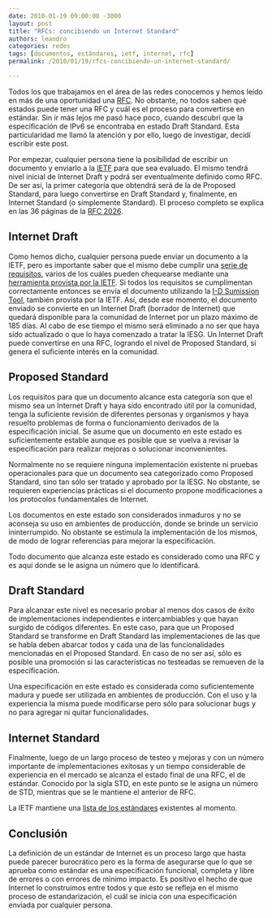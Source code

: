 ```yaml
---
date: 2010-01-19 09:00:00 -3000
layout: post
title: "RFCs: concibiendo un Internet Standard"
authors: leandro
categories: redes
tags: [documentos, estándares, ietf, internet, rfc]
permalink: /2010/01/19/rfcs-concibiendo-un-internet-standard/

---
```


Todos los que trabajamos en el área de las redes conocemos y hemos leído en más
de una oportunidad una [RFC](/2009/07/12/¿que-es-una-rfc/). No obstante, no
todos saben qué estados puede tener una RFC y cuál es el proceso para
convertirse en estándar. Sin ir más lejos me pasó hace poco, cuando descubrí
que la especificación de IPv6 se encontraba en estado Draft Standard. Esta
particularidad me llamó la atención y por ello, luego de investigar, decidí
escribir este post. <!-- more -->

Por empezar, cualquier persona tiene la posibilidad de escribir un documento y
enviarlo a la [IETF](/2010/01/01/ietf-internet-engineering-task-force/) para
que sea evaluado. El mismo tendrá nivel inicial de Internet Draft y podrá ser
eventualmente definido como RFC. De ser así, la primer categoría que obtendrá
será de la de Proposed Standard, para luego convertirse en Draft Standard y,
finalmente, en Internet Standard (o simplemente Standard). El proceso completo
se explica en las 36 páginas de la [RFC 2026](http://www.ietf.org/rfc/rfc2026.txt).

## Internet Draft

Como hemos dicho, cualquier persona puede enviar un documento a la IETF, pero es
importante saber que el mismo debe cumplir una
[serie de requisitos](http://www.ietf.org/ietf-ftp/1id-guidelines.html), varios
de los cuáles pueden chequearse mediante una
[herramienta provista por la IETF](http://tools.ietf.org/tools/idnits/). Si
todos los requisitos se cumplimentan correctamente entonces se envía el
documento utilizando la
[I-D Sumission Tool](https://datatracker.ietf.org/idst/upload.cgi), también
provista por la IETF. Así, desde ese momento, el documento enviado se convierte
en un Internet Draft (borrador de Internet) que quedará disponible para la
comunidad de Internet por un plazo máximo de 185 días. Al cabo de ese tiempo el
mismo será eliminado a no ser que haya sido actualizado o que lo haya comenzado
a tratar la IESG. Un Internet Draft puede convertirse en una RFC, logrando el
nivel de Proposed Standard, si genera el suficiente interés en la comunidad.

## Proposed Standard

Los requisitos para que un documento alcance esta categoría son que el mismo sea
un Internet Draft y haya sido encontrado útil por la comunidad, tenga la
suficiente revisión de diferentes personas y organismos y haya resuelto
problemas de forma o funcionamiento derivados de la especificación inicial. Se
asume que un documento en este estado es suficientemente estable aunque es
posible que se vuelva a revisar la especificación para realizar mejoras o
solucionar inconvenientes.

Normalmente no se requiere ninguna implementación existente ni pruebas
operacionales para que un documento sea categorizado como Proposed Standard,
sino tan sólo ser tratado y aprobado por la IESG. No obstante, se requieren
experiencias prácticas si el documento propone modificaciones a los protocolos
fundamentales de Internet.

Los documentos en este estado son considerados inmaduros y no se aconseja su uso
en ambientes de producción, donde se brinde un servicio ininterrumpido. No
obstante se estimula la implementación de los mismos, de modo de lograr
referencias para mejorar la especificación.

Todo documento que alcanza este estado es considerado como una RFC y es aquí
donde se le asigna un número que lo identificará.

## Draft Standard

Para alcanzar este nivel es necesario probar al menos dos casos de éxito de
implementaciones independientes e intercambiables y que hayan surgido de códigos
diferentes. En este caso, para que un Proposed Standard se transforme en Draft
Standard las implementaciones de las que se habla deben abarcar todos y cada una
de las funcionalidades mencionadas en el Proposed Standard. En caso de no ser
así, sólo es posible una promoción si las características no testeadas se
remueven de la especificación.

Una especificación en este estado es considerada como suficientemente madura y
puede ser utilizada en ambientes de producción. Con el uso y la experiencia la
misma puede modificarse pero sólo para solucionar bugs y no para agregar ni
quitar funcionalidades.

## Internet Standard

Finalmente, luego de un largo proceso de testeo y mejoras y con un número
importante de implementaciones exitosas y un tiempo considerable de experiencia
en el mercado se alcanza el estado final de una RFC, el de estándar. Conocido
por la sigla STD, en este punto se le asigna un número de STD, mientras que se
le mantiene el anterior de RFC.

La IETF mantiene una
[lista de los estándares](ftp://ftp.rfc-editor.org/in-notes/std/std1.txt)
existentes al momento.

## Conclusión

La definición de un estándar de Internet es un proceso largo que hasta puede
parecer burocrático pero es la forma de asegurarse que lo que se aprueba como
estándar es una especificación funcional, completa y libre de errores o con
errores de mínimo impacto. Es positivo el hecho de que Internet lo construimos
entre todos y que esto se refleja en el mismo proceso de estandarización, el
cuál se inicia con una especificación enviada por cualquier persona.
